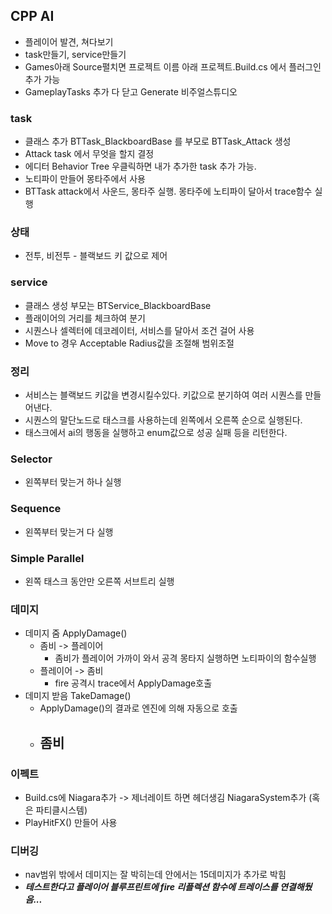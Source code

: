 ## CPP AI
- 플레이어 발견, 쳐다보기
- task만들기, service만들기
- Games아래 Source펼치면 프로젝트 이름 아래  프로젝트.Build.cs 에서 플러그인 추가 가능
- GameplayTasks 추가 다 닫고 Generate 비주얼스튜디오
### task
- 클래스 추가 BTTask_BlackboardBase 를 부모로 BTTask_Attack 생성
- Attack task 에서 무엇을 할지 결정
- 에디터 Behavior Tree 우클릭하면 내가 추가한 task 추가 가능.
- 노티파이 만들어 몽타주에서 사용
- BTTask attack에서 사운드, 몽타주 실행. 몽타주에 노티파이 달아서 trace함수 실행
### 상태
- 전투, 비전투 - 블랙보드 키 값으로 제어 

### service
- 클래스 생성 부모는 BTService_BlackboardBase 
- 플래이어의 거리를 체크하여 분기 
- 시퀀스나 셀렉터에 데코레이터, 서비스를 달아서 조건 걸어 사용
- Move to 경우 Acceptable Radius값을 조절해 범위조절

### 정리
- 서비스는 블랙보드 키값을 변경시킬수있다. 키값으로 분기하여 여러 시퀀스를 만들어낸다.
- 시퀀스의 말단노드로 태스크를 사용하는데 왼쪽에서 오른쪽 순으로 실행된다.
- 태스크에서 ai의 행동을 실행하고 enum값으로 성공 실패 등을 리턴한다.

### Selector
- 왼쪽부터 맞는거 하나 실행
### Sequence
- 왼쪽부터 맞는거 다 실행
### Simple Parallel
- 왼쪽 태스크 동안만 오른쪽 서브트리 실행

### 데미지
- 데미지 줌 ApplyDamage()
	- 좀비 -> 플레이어
		- 좀비가 플레이어 가까이 와서 공격 몽타지 실행하면 노티파이의 함수실행
	- 플레이어 -> 좀비
		- fire 공격시 trace에서 ApplyDamage호출
- 데미지 받음 TakeDamage()
	- ApplyDamage()의 결과로 엔진에 의해 자동으로 호출
	- 좀비
		- 
### 이펙트
- Build.cs에 Niagara추가 -> 제너레이트 하면 헤더생김 NiagaraSystem추가 (혹은 파티클시스템)
- PlayHitFX() 만들어 사용

### 디버깅
- nav범위 밖에서 데미지는 잘 박히는데 안에서는 15데미지가 추가로 박힘
- ***테스트한다고 플레이어 블루프린트에 fire 리플렉션 함수에 트레이스를 연결해뒀음...*** 